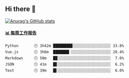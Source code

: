## Hi there 👋

[![Anurag's GitHub stats](https://github-readme-stats-orilights.vercel.app/api?username=orilights)](https://github.com/anuraghazra/github-readme-stats)

<!--
**OriLight152/OriLight152** is a ✨ _special_ ✨ repository because its `README.md` (this file) appears on your GitHub profile.

Here are some ideas to get you started:

- 🔭 I’m currently working on ...
- 🌱 I’m currently learning ...
- 👯 I’m looking to collaborate on ...
- 🤔 I’m looking for help with ...
- 💬 Ask me about ...
- 📫 How to reach me: ...
- 😄 Pronouns: ...
- ⚡ Fun fact: ...
-->

<!-- waka-box start -->
#### <a href="https://gist.github.com/92c8d5b388768c10efcba86e82b7c4fb" target="_blank">📊 每周工作报告</a>
```text
Python       🕓 3h42m ████████▊░░░░░░░░░░░░░░░░░ 33.8%
Vue.js       🕓 3h6m  ███████▎░░░░░░░░░░░░░░░░░░ 28.4%
Markdown     🕓 50m   █▉░░░░░░░░░░░░░░░░░░░░░░░░  7.6%
JSON         🕓 41m   █▋░░░░░░░░░░░░░░░░░░░░░░░░  6.2%
Text         🕓 39m   █▌░░░░░░░░░░░░░░░░░░░░░░░░  6.0%
```
<!-- Powered by https://github.com/journey-ad/waka-box-go . -->
<!-- waka-box end -->
